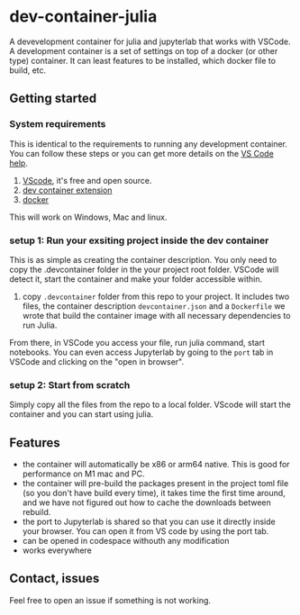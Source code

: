 # dev-container-julia

A devevelopment container for julia and jupyterlab that works with VSCode. A development container is a set of settings on top of a docker (or other type) container. It can least features to be installed, which docker file to build, etc.

## Getting started

### System requirements

This is identical to the requirements to running any development container. You can follow these steps or you can get more details on the [VS Code help](https://code.visualstudio.com/docs/devcontainers/containers).

 1. [VScode](https://code.visualstudio.com/), it's free and open source.
 2. [dev container extension ](https://marketplace.visualstudio.com/items?itemName=ms-vscode-remote.remote-containers)
 3. [docker](https://docs.docker.com/engine/install/) 

This will work on Windows, Mac and linux.

### setup 1: Run your exsiting project inside the dev container

This is as simple as creating the container description. You only need to copy the .devcontainer folder in the your project root folder. VSCode will detect it, start the container and make your folder accessible within.  

 1. copy `.devcontainer` folder from this repo to your project. It includes two files, the container description `devcontainer.json` and a `Dockerfile` we wrote that build the container image with all necessary dependencies to run Julia.  

From there, in VSCode you access your file, run julia command, start notebooks. You can even access Jupyterlab by going to the `port` tab in VSCode and clicking on the "open in browser".

### setup 2: Start from scratch

Simply copy all the files from the repo to a local folder. VScode will start the container and you can start using julia.

## Features

 - the container will automatically be x86 or arm64 native. This is good for performance on M1 mac and PC.
 - the container will pre-build the packages present in the project toml file (so you don't have build every time), it takes time the first time around, and we have not figured out how to cache the downloads between rebuild.
 - the port to Jupyterlab is shared so that you can use it directly inside your browser. You can open it from VS code by using the port tab.
 - can be opened in codespace withouth any modification
 - works everywhere

## Contact, issues

Feel free to open an issue if something is not working.

